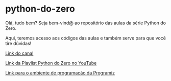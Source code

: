 # python-do-zero

Olá, tudo bem? Seja bem-vind@ ao repositório das aulas da série Python do Zero. 

Aqui, teremos acesso aos códigos das aulas e também serve para que você tire dúvidas!

<a href='https://www.youtube.com/channel/UCsLeCrJPvW1MlYdWQUz30LQ'>Link do canal</a>

<a href='https://youtube.com/playlist?list=PLn3kq_VRxNDA1Wgs_HxTNK26-Alq74wTa'>Link da Playlist Python do Zero no YouTube</a>

<a href='https://www.programiz.com/python-programming/online-compiler/'>Link para o ambiente de programação da Programiz</a>